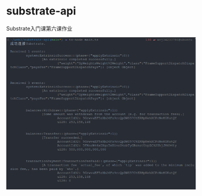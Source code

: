 # substrate-api
Substrate入门课第六课作业

![show the event](https://github.com/kildren-coder/substrate-api/blob/main/img/api.png)
